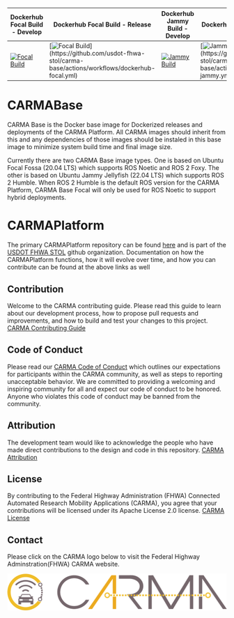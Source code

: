 | Dockerhub Focal Build - Develop | Dockerhub Focal Build - Release | Dockerhub Jammy Build - Develop | Dockerhub Jammy Build - Release |
|-------------------------------|------------------------------|------------------------------|------------------------------|
[![Focal Build](https://github.com/usdot-fhwa-stol/carma-base/actions/workflows/dockerhub-focal.yml/badge.svg?branch=develop)](https://github.com/usdot-fhwa-stol/carma-base/actions/workflows/dockerhub-focal.yml) | [![Focal Build](https://github.com/usdot-fhwa-stol/carma-base/actions/workflows/dockerhub-focal.yml/badge.svg?tag=carma-system-*)](https://github.com/usdot-fhwa-stol/carma-base/actions/workflows/dockerhub-focal.yml) | [![Jammy Build](https://github.com/usdot-fhwa-stol/carma-base/actions/workflows/dockerhub-jammy.yml/badge.svg?branch=develop)](https://github.com/usdot-fhwa-stol/carma-base/actions/workflows/dockerhub-jammy.yml) | [![Jammy Build](https://github.com/usdot-fhwa-stol/carma-base/actions/workflows/dockerhub-jammy.yml/badge.svg?tag=carma-system-*)](https://github.com/usdot-fhwa-stol/carma-base/actions/workflows/dockerhub-jammy.yml)

# CARMABase
CARMA Base is the Docker base image for Dockerized releases and deployments of the CARMA Platform. All CARMA images should inherit from this and any dependencies of those images should be instaled in this base image to minimize system build time and final image size.

Currently there are two CARMA Base image types. One is based on Ubuntu Focal Fossa (20.04 LTS) which supports ROS Noetic and ROS 2 Foxy. 
The other is based on Ubuntu Jammy Jellyfish (22.04 LTS) which supports ROS 2 Humble.
When ROS 2 Humble is the default ROS version for the CARMA Platform, CARMA Base Focal will only be used for ROS Noetic to support hybrid deployments.

# CARMAPlatform
The primary CARMAPlatform repository can be found [here](https://github.com/usdot-fhwa-stol/carma-platform) and is part of the [USDOT FHWA STOL](https://github.com/usdot-fhwa-stol/)
github organization. Documentation on how the CARMAPlatform functions, how it will evolve over time, and how you can contribute can be found at the above links as well

## Contribution
Welcome to the CARMA contributing guide. Please read this guide to learn about our development process, how to propose pull requests and improvements, and how to build and test your changes to this project. [CARMA Contributing Guide](https://github.com/usdot-fhwa-stol/carma-platform/blob/develop/Contributing.md) 

## Code of Conduct 
Please read our [CARMA Code of Conduct](https://github.com/usdot-fhwa-stol/carma-platform/blob/develop/Code_of_Conduct.md) which outlines our expectations for participants within the CARMA community, as well as steps to reporting unacceptable behavior. We are committed to providing a welcoming and inspiring community for all and expect our code of conduct to be honored. Anyone who violates this code of conduct may be banned from the community.

## Attribution
The development team would like to acknowledge the people who have made direct contributions to the design and code in this repository. [CARMA Attribution](https://github.com/usdot-fhwa-stol/carma-platform/blob/develop/ATTRIBUTION.txt) 

## License
By contributing to the Federal Highway Administration (FHWA) Connected Automated Research Mobility Applications (CARMA), you agree that your contributions will be licensed under its Apache License 2.0 license. [CARMA License](https://github.com/usdot-fhwa-stol/carma-platform/blob/develop/docs/License.md) 

## Contact
Please click on the CARMA logo below to visit the Federal Highway Adminstration(FHWA) CARMA website.

[![CARMA Image](https://raw.githubusercontent.com/usdot-fhwa-stol/carma-platform/develop/docs/image/CARMA_icon.png)](https://highways.dot.gov/research/research-programs/operations/CARMA)
